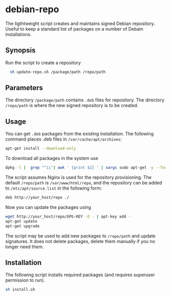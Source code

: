 # debian-repo

The ligthtweight script creates and maintains signed Debian repository.
Useful to keep a standard list of packages on a number of Debain installations.

## Synopsis

Run the script to create a repository
```sh
  sh update-repo.sh /package/path /repo/path
```

## Parameters

The directory `/package/path` contains `.deb` files for repository.
The directory `/repo/path` is where the new signed repository is to be created.

## Usage

You can get `.deb` packages from the existing installation. The following command
places .deb files in `/var/cache/apt/archives`:
  
```sh
apt-get install --download-only
```

To download all packages in the system use
```sh
dpkg -l |  grep "^ii"| awk ' {print $2} ' | xargs sudo apt-get -y --force-yes install --reinstall --download-only
```

The script assumes Nginx is used for the repository provisioning.  The default `/repo/path` is `/var/www/html/repo`,
and the repository can be added to `/etc/apt/source.list` in the following form:
```sh
deb http://your_host/repo ./
```

Now you can update the packages using
```sh
wget http://your_host/repo/GPG-KEY -O - | apt-key add -
apt-get update
apt-get upgrade
```

The script may be used to add new packages to `/repo/path` and update signatures. It does not delete packages, delete them
manually if you no longer need them.

## Installation

The following script installs required packages (and requires superuser permission to run).
```sh
sh install.sh
```
